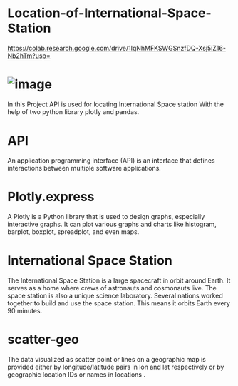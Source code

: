 # Location-of-International-Space-Station
https://colab.research.google.com/drive/1IqNhMFKSWGSnzfDQ-Xsj5iZ16-Nb2hTm?usp=

# ![image](https://user-images.githubusercontent.com/68476475/114372315-0de2ba00-9b9f-11eb-9c9e-3cb8720707a6.png)


In this Project API is used for locating International Space station
With the help of two python library plotly and pandas.
# API
An application programming interface (API) is an interface that defines interactions between multiple software applications.
# Plotly.express
A Plotly is a Python library that is used to design graphs, especially interactive graphs. It can plot various graphs and charts like histogram, barplot, boxplot, spreadplot, and even maps.
# International Space Station
The International Space Station is a large spacecraft in orbit around Earth. It serves as a home where crews of astronauts and cosmonauts live. The space station is also a unique science laboratory. Several nations worked together to build and use the space station. This means it orbits Earth every 90 minutes.
# scatter-geo
The data visualized as scatter point or lines on a geographic map is provided either by longitude/latitude pairs in lon and lat respectively or by geographic location IDs or names in locations .
